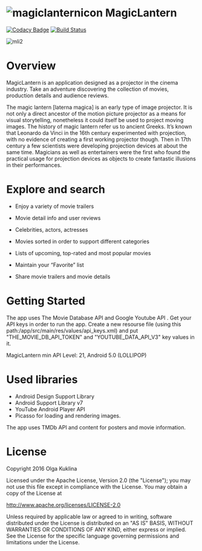 # ![magiclanternicon](https://user-images.githubusercontent.com/6971421/28014941-d8af27bc-6522-11e7-9a91-8ce18ab02a99.png)  MagicLantern
[![Codacy Badge](https://api.codacy.com/project/badge/Grade/fba7ecbe8c824a0b8f6479248d3499fa)](https://www.codacy.com/app/OlgaKuklina/MagicLantern?utm_source=github.com&amp;utm_medium=referral&amp;utm_content=OlgaKuklina/MagicLantern&amp;utm_campaign=Badge_Grade) [![Build Status](https://travis-ci.org/OlgaKuklina/MagicLantern.svg?branch=master)](https://travis-ci.org/OlgaKuklina/MagicLantern)


![mli2](https://user-images.githubusercontent.com/6971421/28016528-9a0bd76a-6529-11e7-97e7-6459a047f9b9.png)


Overview
======

MagicLantern is an application designed as a projector in the cinema industry. Take an adventure discovering the collection of movies, production details and audience reviews.


The magic lantern [laterna magica] is an early type of image projector. It is not only a direct ancestor of the motion picture projector as a means for visual storytelling, nonetheless it could itself be used to project moving images. The history of magic lantern refer us to ancient Greeks. It’s known that Leonardo da Vinci in the 16th century experimented with projection, with no evidence of creating a first working projector though. Then in 17th century a few scientists were developing projection devices at about the same time. Magicians as well as entertainers were the first who found the practical usage for projection devices as objects to create fantastic illusions in their performances.

Explore and search
======

- Enjoy a variety of movie trailers 

- Movie detail info and user reviews 

- Celebrities, actors, actresses

- Movies sorted in order to support different categories

- Lists of upcoming, top-rated and most popular movies

- Maintain your “Favorite” list

- Share movie trailers and movie details

Getting Started
======
The app uses The Movie Database API and Google Youtube API . Get your API keys in order to run the app. Create a new resourse file (using this path:/app/src/main/res/values/api_keys.xml) and put "THE_MOVIE_DB_API_TOKEN" and "YOUTUBE_DATA_API_V3" key values in it.

MagicLantern min API Level: 21, Android 5.0 (LOLLIPOP)

Used libraries
======
- Android Design Support Library
- Android Support Library v7
- YouTube Android Player API
- Picasso for loading and rendering images.

The app uses TMDb API and content for posters and movie information.

License
======
Copyright 2016 Olga Kuklina

Licensed under the Apache License, Version 2.0 (the "License"); you may not use this file except in compliance with the License. You may obtain a copy of the License at

http://www.apache.org/licenses/LICENSE-2.0

Unless required by applicable law or agreed to in writing, software distributed under the License is distributed on an "AS IS" BASIS, WITHOUT WARRANTIES OR CONDITIONS OF ANY KIND, either express or implied. See the License for the specific language governing permissions and limitations under the License.



